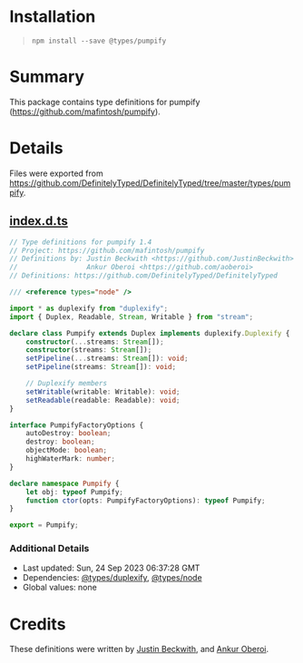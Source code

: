 # Installation
> `npm install --save @types/pumpify`

# Summary
This package contains type definitions for pumpify (https://github.com/mafintosh/pumpify).

# Details
Files were exported from https://github.com/DefinitelyTyped/DefinitelyTyped/tree/master/types/pumpify.
## [index.d.ts](https://github.com/DefinitelyTyped/DefinitelyTyped/tree/master/types/pumpify/index.d.ts)
````ts
// Type definitions for pumpify 1.4
// Project: https://github.com/mafintosh/pumpify
// Definitions by: Justin Beckwith <https://github.com/JustinBeckwith>
//                 Ankur Oberoi <https://github.com/aoberoi>
// Definitions: https://github.com/DefinitelyTyped/DefinitelyTyped

/// <reference types="node" />

import * as duplexify from "duplexify";
import { Duplex, Readable, Stream, Writable } from "stream";

declare class Pumpify extends Duplex implements duplexify.Duplexify {
    constructor(...streams: Stream[]);
    constructor(streams: Stream[]);
    setPipeline(...streams: Stream[]): void;
    setPipeline(streams: Stream[]): void;

    // Duplexify members
    setWritable(writable: Writable): void;
    setReadable(readable: Readable): void;
}

interface PumpifyFactoryOptions {
    autoDestroy: boolean;
    destroy: boolean;
    objectMode: boolean;
    highWaterMark: number;
}

declare namespace Pumpify {
    let obj: typeof Pumpify;
    function ctor(opts: PumpifyFactoryOptions): typeof Pumpify;
}

export = Pumpify;

````

### Additional Details
 * Last updated: Sun, 24 Sep 2023 06:37:28 GMT
 * Dependencies: [@types/duplexify](https://npmjs.com/package/@types/duplexify), [@types/node](https://npmjs.com/package/@types/node)
 * Global values: none

# Credits
These definitions were written by [Justin Beckwith](https://github.com/JustinBeckwith), and [Ankur Oberoi](https://github.com/aoberoi).
